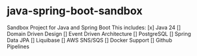 # java-spring-boot-sandbox
Sandbox Project for Java and Spring Boot
This includes:
[x] Java 24
[] Domain Driven Design
[] Event Driven Architecture
[] PostgreSQL
[] Spring Data JPA
[] Liquibase
[] AWS SNS/SQS
[] Docker Support
[] Github Pipelines
